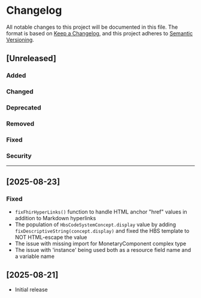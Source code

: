 # Changelog

All notable changes to this project will be documented in this file.
The format is based on [Keep a Changelog](https://keepachangelog.com/en/1.1.0/), and this project adheres to [Semantic Versioning](https://semver.org/spec/v2.0.0.html).

## [Unreleased]

### Added

### Changed

### Deprecated

### Removed

### Fixed

### Security

---

## [2025-08-23]

### Fixed

- `fixFhirHyperLinks()` function to handle HTML anchor "href" values in addition to Markdown hyperlinks
- The population of `HbsCodeSystemConcept.display` value by adding `fixDescriptiveString(concept.display)`
  and fixed the HBS template to NOT HTML-escape the value
- The issue with missing import for MonetaryComponent complex type
- The issue with 'instance' being used both as a resource field name and a variable name


## [2025-08-21]

- Initial release

